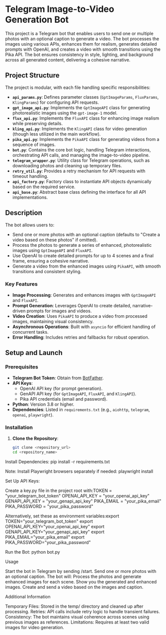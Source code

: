 # Telegram Image-to-Video Generation Bot

This project is a Telegram bot that enables users to send one or multiple photos with an optional caption to generate a video. The bot processes the images using various APIs, enhances them for realism, generates detailed prompts with OpenAI, and creates a video with smooth transitions using the Pika API. The bot ensures consistency in style, lighting, and background across all generated content, delivering a cohesive narrative.

## Project Structure

The project is modular, with each file handling specific responsibilities:

- **`api_params.py`**: Defines parameter classes (`GptImageParams`, `FluxParams`, `KlingParams`) for configuring API requests.
- **`gpt_image_api.py`**: Implements the `GptImageAPI` class for generating photorealistic images using the `gpt-image-1` model.
- **`flux_api.py`**: Implements the `FluxAPI` class for enhancing image realism while preserving details.
- **`kling_api.py`**: Implements the `KlingAPI` class for video generation (though less utilized in the main workflow).
- **`pika_api.py`**: Implements the `PikaAPI` class for generating videos from a sequence of images.
- **`bot.py`**: Contains the core bot logic, handling Telegram interactions, orchestrating API calls, and managing the image-to-video pipeline.
- **`telegram_wrapper.py`**: Utility class for Telegram operations, such as downloading photos and cleaning up temporary files.
- **`retry_util.py`**: Provides a retry mechanism for API requests with timeout handling.
- **`api_factory.py`**: Factory class to instantiate API objects dynamically based on the required service.
- **`api_base.py`**: Abstract base class defining the interface for all API implementations.

## Description

The bot allows users to:

- Send one or more photos with an optional caption (defaults to "Create a video based on these photos" if omitted).
- Process the photos to generate a series of enhanced, photorealistic images using `GptImageAPI` and `FluxAPI`.
- Use OpenAI to create detailed prompts for up to 4 scenes and a final frame, ensuring a cohesive narrative.
- Generate a video from the enhanced images using `PikaAPI`, with smooth transitions and consistent styling.

### Key Features

- **Image Processing**: Generates and enhances images with `GptImageAPI` and `FluxAPI`.
- **Prompt Generation**: Leverages OpenAI to create detailed, narrative-driven prompts for images and videos.
- **Video Creation**: Uses `PikaAPI` to produce a video from processed images, maintaining visual consistency.
- **Asynchronous Operations**: Built with `asyncio` for efficient handling of concurrent tasks.
- **Error Handling**: Includes retries and fallbacks for robust operation.

## Setup and Launch

### Prerequisites

- **Telegram Bot Token**: Obtain from [BotFather](https://core.telegram.org/bots#botfather).
- **API Keys**:
  - OpenAI API key (for prompt generation).
  - GenAPI API key (for `GptImageAPI`, `FluxAPI`, and `KlingAPI`).
  - Pika API credentials (email and password).
- **Python**: Version 3.8 or higher.
- **Dependencies**: Listed in `requirements.txt` (e.g., `aiohttp`, `telegram`, `openai`, `playwright`).

### Installation

1. **Clone the Repository**:
   ```bash
   git clone <repository_url>
   cd <repository_name>


Install Dependencies:
pip install -r requirements.txt

Note: Install Playwright browsers separately if needed:
playwright install


Set Up API Keys:

Create a key.py file in the project root with:TOKEN = "your_telegram_bot_token"
OPENAI_API_KEY = "your_openai_api_key"
GENAPI_API_KEY = "your_genapi_api_key"
PIKA_EMAIL = "your_pika_email"
PIKA_PASSWORD = "your_pika_password"


Alternatively, set these as environment variables:export TOKEN="your_telegram_bot_token"
export OPENAI_API_KEY="your_openai_api_key"
export GENAPI_API_KEY="your_genapi_api_key"
export PIKA_EMAIL="your_pika_email"
export PIKA_PASSWORD="your_pika_password"




Run the Bot:
python bot.py



Usage

Start the bot in Telegram by sending /start.
Send one or more photos with an optional caption.
The bot will:
Process the photos and generate enhanced images for each scene.
Show you the generated and enhanced images.
Create and send a video based on the images and caption.



Additional Information

Temporary Files: Stored in the temp/ directory and cleaned up after processing.
Retries: API calls include retry logic to handle transient failures.
Consistency: The bot maintains visual coherence across scenes using previous images as references.
Limitations: Requires at least two valid images for video generation.


